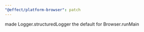 ```yaml
---
"@effect/platform-browser": patch
---
```


made Logger.structuredLogger the default for Browser.runMain
